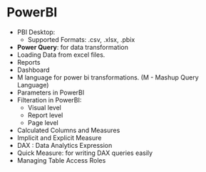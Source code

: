# PowerBI

- PBI Desktop:
	- Supported Formats: .csv, .xlsx, .pbix
- **Power Query**: for data transformation
- Loading Data from excel files.
- Reports
- Dashboard
- M language for power bi transformations. (M - Mashup Query Language)
- Parameters in PowerBI
- Filteration in PowerBI:
	- Visual level
	- Report level
	- Page level
- Calculated Columns and Measures
- Implicit and Explicit Measure
- DAX : Data Analytics Expression
-  Quick Measure: for writing DAX queries easily
- Managing Table Access Roles